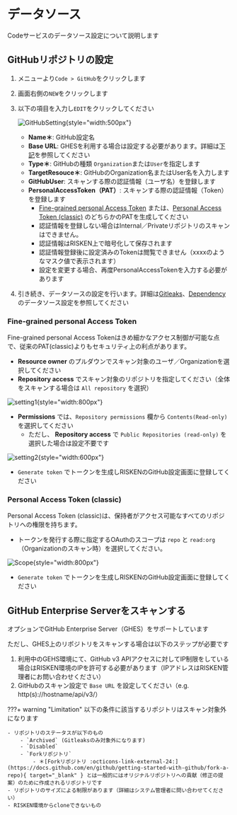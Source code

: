 # データソース

Codeサービスのデータソース設定について説明します

## GitHubリポジトリの設定
1. メニューより`Code > GitHub`をクリックします
2. 画面右側の`NEW`をクリックします
3. 以下の項目を入力し`EDIT`をクリックしてください

    ![GitHubSetting](/img/code/github_setting.png){style="width:500px"}    

    - **Name＊**: GitHub設定名
    - **Base URL**: GHESを利用する場合は設定する必要があります。詳細は[下記](#github-enterprise-server)を参照してください
    - **Type＊**: GitHubの種類 `Organization`または`User`を指定します
    - **TargetResouce＊**: GitHubのOrganization名またはUser名を入力します
    - **GitHubUser**: スキャンする際の認証情報（ユーザ名）を登録します
    - **PersonalAccessToken（PAT）**: スキャンする際の認証情報（Token）を登録します
        - [Fine-grained personal Access Token](#fine-grained-personal-access-token) または、[Personal Access Token (classic)](#personal-access-token-classic) のどちらかのPATを生成してください
        - 認証情報を登録しない場合はInternal／Privateリポジトリのスキャンはできません。
        - 認証情報はRISKEN上で暗号化して保存されます
        - 認証情報登録後に設定済みのTokenは閲覧できません（xxxxのようなマスク値で表示されます）
        - 設定を変更する場合、再度PersonalAccessTokenを入力する必要があります

4. 引き続き、データソースの設定を行います。詳細は[Gitleaks](gitleaks_datasource.md)、[Dependency](dependency_datasource.md)のデータソース設定を参照してください

### Fine-grained personal Access Token

Fine-grained personal Access Tokenはきめ細かなアクセス制御が可能な点で、従来のPAT(classic)よりもセキュリティ上の利点があります。

- **Resource owner** のプルダウンでスキャン対象のユーザ／Organizationを選択してください
- **Repository access** でスキャン対象のリポジトリを指定してください（全体をスキャンする場合は `All repository` を選択）

![setting1](/img/code/gitleaks_fgpat_setting1.png){style="width:800px"}

- **Permissions** では、`Repository permissions` 欄から `Contents(Read-only)` を選択してください
    - ただし、 **Repository access** で `Public Repositories (read-only)` を選択した場合は設定不要です

![setting2](/img/code/gitleaks_fgpat_setting2.png){style="width:600px"}

- `Generate token` でトークンを生成しRISKENのGitHub設定画面に登録してください

### Personal Access Token (classic)

Personal Access Token (classic)は、保持者がアクセス可能なすべてのリポジトリへの権限を持ちます。

- トークンを発行する際に指定するOAuthのスコープは `repo` と `read:org` （Organizationのスキャン時）を選択してください。

![Scope](/img/code/gitleaks_pat_scope.png){style="width:800px"}

- `Generate token` でトークンを生成しRISKENのGitHub設定画面に登録してください

## GitHub Enterprise Serverをスキャンする

オプションでGitHub Enterprise Server（GHES）をサポートしています

ただし、GHES上のリポジトリをスキャンする場合は以下のステップが必要です

1. 利用中のGEHS環境にて、GitHub v3 APIアクセスに対してIP制限をしている場合はRISKEN環境のIPを許可する必要があります（IPアドレスはRISKEN管理者にお問い合わせください）
2. GitHubのスキャン設定で `Base URL` を設定してください（e.g. http(s)://hostname/api/v3/）

???+ warning "Limitation"
    以下の条件に該当するリポジトリはスキャン対象外になります

    - リポジトリのステータスが以下のもの
        - `Archived` (Gitleaksのみ対象外になります)
        - `Disabled`
        - `Forkリポジトリ`
            - ＊[Forkリポジトリ :octicons-link-external-24:](https://docs.github.com/en/github/getting-started-with-github/fork-a-repo){ target="_blank" } とは一般的にはオリジナルリポジトリへの貢献（修正の提案）のために作成されるリポジトリです
    - リポジトリのサイズによる制限があります（詳細はシステム管理者に問い合わせてください）
    - RISKEN環境からcloneできないもの